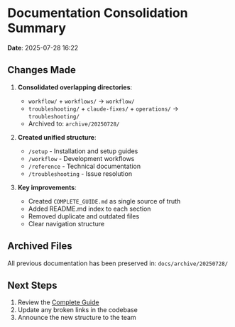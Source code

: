 # Documentation Consolidation Summary

**Date**: 2025-07-28 16:22

## Changes Made

1. **Consolidated overlapping directories**:
   - `workflow/` + `workflows/` → `workflow/`
   - `troubleshooting/` + `claude-fixes/` + `operations/` → `troubleshooting/`
   - Archived to: `archive/20250728/`

2. **Created unified structure**:
   - `/setup` - Installation and setup guides
   - `/workflow` - Development workflows
   - `/reference` - Technical documentation
   - `/troubleshooting` - Issue resolution

3. **Key improvements**:
   - Created `COMPLETE_GUIDE.md` as single source of truth
   - Added README.md index to each section
   - Removed duplicate and outdated files
   - Clear navigation structure

## Archived Files

All previous documentation has been preserved in:
`docs/archive/20250728/`

## Next Steps

1. Review the [Complete Guide](./COMPLETE_GUIDE.md)
2. Update any broken links in the codebase
3. Announce the new structure to the team
